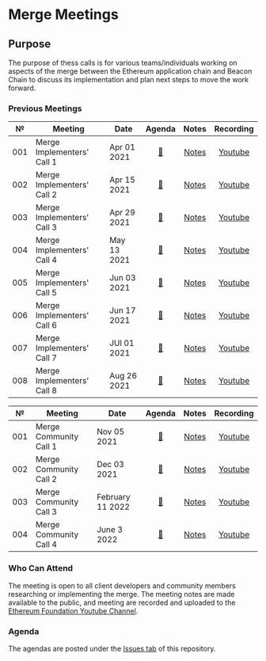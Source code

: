 # Merge Meetings

## Purpose
The purpose of thess calls is for various teams/individuals working on aspects of the merge between the Ethereum application chain and Beacon Chain to discuss its implementation and plan next steps to move the work forward.

### Previous Meetings

 №  | Meeting | Date                             | Agenda           | Notes                  | Recording          |
--- | ------- |--------------------------------  | :--------------: | :--------------------: | :----------------: |
001 | Merge Implementers' Call 1| Apr 01 2021 | [🔗](https://github.com/ethereum/pm/issues/290) | [Notes](/Merge/Meeting%2001.md) | [Youtube](https://www.youtube.com/watch?v=b3hfgLa_GHw&t=3s) |
002 | Merge Implementers' Call 2| Apr 15 2021 | [🔗](https://github.com/ethereum/pm/issues/299) | [Notes](/Merge/Meeting%2002.md) | [Youtube](https://www.youtube.com/watch?v=ODcNpWiLASk) |
003 | Merge Implementers' Call 3| Apr 29 2021 | [🔗](https://github.com/ethereum/pm/issues/305) | [Notes](/Merge/Meeting%2003.md) | [Youtube](https://www.youtube.com/watch?v=KAm718N_bvA) |
004 | Merge Implementers' Call 4| May 13 2021 | [🔗](https://github.com/ethereum/pm/issues/316) | [Notes](/Merge/Meeting%2004.md) | [Youtube](https://www.youtube.com/watch?v=uzjhLPtvTMQ) |
005 | Merge Implementers' Call 5| Jun 03 2021 | [🔗](https://github.com/ethereum/pm/issues/290) | [Notes](/Merge/Meeting%2005.md) | [Youtube](https://www.youtube.com/watch?v=j61FqoQwEHo) |
006 | Merge Implementers' Call 6| Jun 17 2021 | [🔗](https://github.com/ethereum/pm/issues/340) | [Notes](/Merge/Meeting%2006.md) | [Youtube](https://youtu.be/b5gh0Mw2oPU) |
007 | Merge Implementers' Call 7| JUl 01 2021 | [🔗](https://github.com/ethereum/pm/issues/345) | [Notes](/Merge/Meeting%2007.md) | [Youtube](https://www.youtube.com/watch?v=6d944TCNpqc&t=523s) |
008 | Merge Implementers' Call 8| Aug 26 2021 | [🔗](https://github.com/ethereum/pm/issues/378) | [Notes](/Merge/Meeting%2008.md) | [Youtube](https://youtu.be/il0nha1HSiE) |

 №  | Meeting | Date                             | Agenda           | Notes                  | Recording          |
--- | ------- |--------------------------------  | :--------------: | :--------------------: | :----------------: |
001 | Merge Community Call 1| Nov 05 2021 | [🔗](https://github.com/ethereum/pm/issues/402) | [Notes](/Merge/CommunityCall_Meeting_01.md) | [Youtube](https://www.youtube.com/watch?v=_kfS9jAUY6g) |
002 | Merge Community Call 2| Dec 03 2021 | [🔗](https://github.com/ethereum/pm/issues/419) | [Notes](/Merge/CommunityCall_Meeting_02.md) | [Youtube](https://youtu.be/iPw7ixSgA_w) |
003 | Merge Community Call 3| February 11 2022 | [🔗](https://github.com/ethereum/pm/issues/465) | [Notes](/Merge/CommunityCall_Meeting_03.md) | [Youtube](https://www.youtube.com/watch?v=65Pt6oS3kDM) |
004 | Merge Community Call 4| June 3 2022 | [🔗](https://github.com/ethereum/pm/issues/532) | [Notes](/Merge/CommunityCall_Meeting_04.md) | [Youtube](https://www.youtube.com/watch?v=qG-A5i6x6N8) |

### Who Can Attend
The meeting is open to all client developers and community members researching or implementing the merge. The meeting notes are made available to the public, and meeting are recorded and uploaded to the [Ethereum Foundation Youtube Channel](https://www.youtube.com/channel/UCNOfzGXD_C9YMYmnefmPH0g).

### Agenda

The agendas are posted under the [Issues tab](https://github.com/ethereum/pm/issues/) of this repository. 
